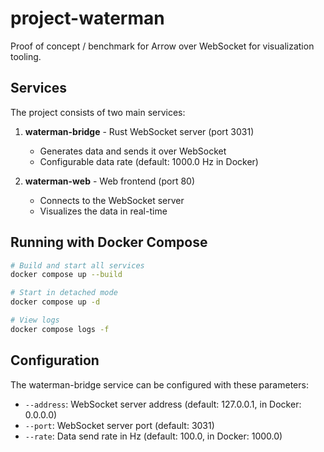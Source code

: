 # project-waterman
Proof of concept / benchmark for Arrow over WebSocket for visualization tooling.

## Services

The project consists of two main services:

1. **waterman-bridge** - Rust WebSocket server (port 3031)
   - Generates data and sends it over WebSocket
   - Configurable data rate (default: 1000.0 Hz in Docker)

2. **waterman-web** - Web frontend (port 80)
   - Connects to the WebSocket server
   - Visualizes the data in real-time

## Running with Docker Compose

```bash
# Build and start all services
docker compose up --build

# Start in detached mode
docker compose up -d

# View logs
docker compose logs -f
```

## Configuration

The waterman-bridge service can be configured with these parameters:
- `--address`: WebSocket server address (default: 127.0.0.1, in Docker: 0.0.0.0)
- `--port`: WebSocket server port (default: 3031)
- `--rate`: Data send rate in Hz (default: 100.0, in Docker: 1000.0)

